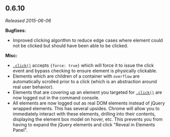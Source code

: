 ## 0.6.10

_Released 2015-06-06_

**Bugfixes:**

- Improved clicking algorithm to reduce edge cases where element could not be
  clicked but should have been able to be clicked.

**Misc:**

- [`.click()`](/api/commands/click) accepts `{force: true}` which will force it
  to issue the click event and bypass checking to ensure element is physically
  clickable.
- Elements which are children of a container with `overflow` are automatically
  scrolled prior to a click (which is an abstraction around real user behavior).
- Elements that are covering up an element you targeted for
  [`.click()`](/api/commands/click) are now logged out in the command console.
- All elements are now logged out as real DOM elements instead of jQuery wrapped
  elements. This has several upsides. Chrome will allow you to immediately
  interact with these elements, drilling into their contents, displaying the
  element box model on hover, etc. This prevents you from having to expand the
  jQuery elements and click "Reveal in Elements Panel".
